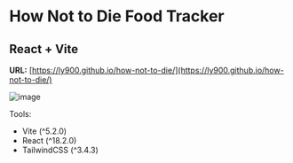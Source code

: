 # How Not to Die Food Tracker
## React + Vite

**URL:** [https://ly900.github.io/how-not-to-die/](https://ly900.github.io/how-not-to-die/)

![image](https://ly900.github.io/how-not-to-die-food-tracker/assets/how-not-to-die.png)

Tools:
- Vite (^5.2.0)
- React (^18.2.0)
- TailwindCSS (^3.4.3)
